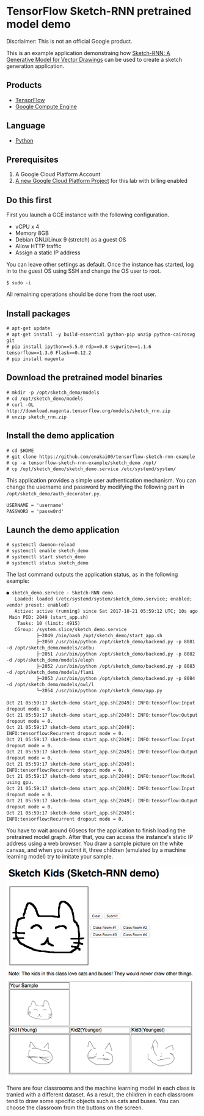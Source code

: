 # TensorFlow Sketch-RNN pretrained model demo

Discrlaimer: This is not an official Google product.

This is an example application demonstraing how
 [Sketch-RNN: A Generative Model for Vector Drawings][1]
 can be used to create a sketch generation application.

## Products
- [TensorFlow][2]
- [Google Compute Engine][3]

## Language
- [Python][4]

[1]: https://github.com/tensorflow/magenta/tree/master/magenta/models/sketch_rnn
[2]: https://www.tensorflow.org/
[3]: https://cloud.google.com/compute/
[4]: https://python.org

## Prerequisites
1. A Google Cloud Platform Account
2. [A new Google Cloud Platform Project][5] for this lab with billing enabled

[5]: https://console.developers.google.com/project

## Do this first
First you launch a GCE instance with the following configuration.

- vCPU x 4
- Memory 8GB
- Debian GNU/Linux 9 (stretch) as a guest OS
- Allow HTTP traffic
- Assign a static IP address

You can leave other settings as default. Once the instance has started,
 log in to the guest OS using SSH and change the OS user to root.

```
$ sudo -i
```

All remaining operations should be done from the root user.

## Install packages

```
# apt-get update
# apt-get install -y build-essential python-pip unzip python-cairosvg git
# pip install ipython==5.5.0 rdp==0.8 svgwrite==1.1.6 tensorflow==1.3.0 Flask==0.12.2
# pip install magenta 
```

## Download the pretrained model binaries

```
# mkdir -p /opt/sketch_demo/models
# cd /opt/sketch_demo/models
# curl -OL http://download.magenta.tensorflow.org/models/sketch_rnn.zip
# unzip sketch_rnn.zip
```

## Install the demo application

```
# cd $HOME
# git clone https://github.com/enakai00/tensorflow-sketch-rnn-example
# cp -a tensorflow-sketch-rnn-example/sketch_demo /opt/
# cp /opt/sketch_demo/sketch_demo.service /etc/systemd/system/
```

This application provides a simple user authentication mechanism.
 You can change the username and password by modifying the following
 part in `/opt/sketch_demo/auth_decorator.py`.
 
```
USERNAME = 'username'
PASSWORD = 'passw0rd'
```

## Launch the demo application

```
# systemctl daemon-reload
# systemctl enable sketch_demo
# systemctl start sketch_demo
# systemctl status sketch_demo
```

The last command outputs the application status, as in the
 following example:
```
● sketch_demo.service - Sketch-RNN demo
   Loaded: loaded (/etc/systemd/system/sketch_demo.service; enabled; vendor preset: enabled)
   Active: active (running) since Sat 2017-10-21 05:59:12 UTC; 10s ago
 Main PID: 2049 (start_app.sh)
    Tasks: 10 (limit: 4915)
   CGroup: /system.slice/sketch_demo.service
           ├─2049 /bin/bash /opt/sketch_demo/start_app.sh
           ├─2050 /usr/bin/python /opt/sketch_demo/backend.py -p 8081 -d /opt/sketch_demo/models/catbu
           ├─2051 /usr/bin/python /opt/sketch_demo/backend.py -p 8082 -d /opt/sketch_demo/models/eleph
           ├─2052 /usr/bin/python /opt/sketch_demo/backend.py -p 8083 -d /opt/sketch_demo/models/flami
           ├─2053 /usr/bin/python /opt/sketch_demo/backend.py -p 8084 -d /opt/sketch_demo/models/owl/l
           └─2054 /usr/bin/python /opt/sketch_demo/app.py

Oct 21 05:59:17 sketch-demo start_app.sh[2049]: INFO:tensorflow:Input dropout mode = 0.
Oct 21 05:59:17 sketch-demo start_app.sh[2049]: INFO:tensorflow:Output dropout mode = 0.
Oct 21 05:59:17 sketch-demo start_app.sh[2049]: INFO:tensorflow:Recurrent dropout mode = 0.
Oct 21 05:59:17 sketch-demo start_app.sh[2049]: INFO:tensorflow:Input dropout mode = 0.
Oct 21 05:59:17 sketch-demo start_app.sh[2049]: INFO:tensorflow:Output dropout mode = 0.
Oct 21 05:59:17 sketch-demo start_app.sh[2049]: INFO:tensorflow:Recurrent dropout mode = 0.
Oct 21 05:59:17 sketch-demo start_app.sh[2049]: INFO:tensorflow:Model using gpu.
Oct 21 05:59:17 sketch-demo start_app.sh[2049]: INFO:tensorflow:Input dropout mode = 0.
Oct 21 05:59:17 sketch-demo start_app.sh[2049]: INFO:tensorflow:Output dropout mode = 0.
Oct 21 05:59:17 sketch-demo start_app.sh[2049]: INFO:tensorflow:Recurrent dropout mode = 0.
```

You have to wait around 60secs for the application to finish loading
 the pretrained model graph. After that, you can access the instance's
 static IP address using a web browser. You draw a sample picture
 on the white canvas, and when you submit it, three children (emulated by
 a machine learning model) try to imitate your sample.
 
 ![](docs/img/screenshot.png)

There are four classrooms and the machine learning model in each class
 is tranied with a different dataset. As a result, the children in each 
 classroom tend to draw some specific objects such as cats and buses. You can
 choose the classroom from the buttons on the screen.


